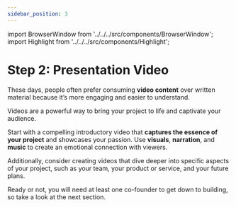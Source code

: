 ```yaml
---
sidebar_position: 3
---
```


import BrowserWindow from '../../../src/components/BrowserWindow';
import Highlight from '../../../src/components/Highlight';

# Step 2: Presentation Video

These days, people often prefer consuming **video content** over written material because it’s more engaging and easier to understand. 

Videos are a powerful way to bring your project to life and captivate your audience. 

Start with a compelling introductory video that **captures the essence of your project** and showcases your passion. Use **visuals**, **narration**, and **music** to create an emotional connection with viewers. 

Additionally, consider creating videos that dive deeper into specific aspects of your project, such as your team, your product or service, and your future plans.

Ready or not, you will need at least one co-founder to get down to building, so take a look at the next section. 
